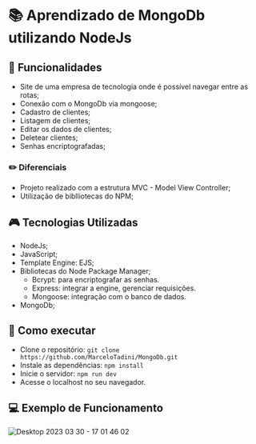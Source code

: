 # :books: Aprendizado de MongoDb utilizando NodeJs


## :mag_right: Funcionalidades 
* Site de uma empresa de tecnologia onde é possível navegar entre as rotas;
* Conexão com o MongoDb via mongoose;
* Cadastro de clientes;
* Listagem de clientes;
* Editar os dados de clientes;
* Deletear clientes;
* Senhas encriptografadas;

### :pencil2: Diferenciais
* Projeto realizado com a estrutura MVC - Model View Controller;
* Utilização de biblliotecas do NPM;

##  :video_game: Tecnologias Utilizadas 
* NodeJs;
* JavaScript;
* Template Engine: EJS;
* Bibliotecas do Node Package Manager;
  - Bcrypt: para encriptografar as senhas.
  - Express: integrar a engine, gerenciar requisições.
  - Mongoose: integração com o banco de dados.
* MongoDb;

## :rocket: Como executar 
* Clone o repositório:
```` git clone https://github.com/MarceloTadini/MongoDb.git ````
* Instale as dependências: ```` npm install ````
* Inicie o servidor: ```` npm run dev ````
* Acesse o localhost no seu navegador.

## :computer: Exemplo de Funcionamento

![Desktop 2023 03 30 - 17 01 46 02](https://user-images.githubusercontent.com/57718626/228952792-247eb315-eb14-40f3-8164-8377ccee47b3.gif)

